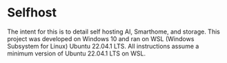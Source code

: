 # Selfhost

The intent for this is to detail self hosting AI, Smarthome, and storage. This project was developed on Windows 10 and ran on WSL (Windows Subsystem for Linux) Ubuntu 22.04.1 LTS. All instructions assume a minimum version of Ubuntu 22.04.1 LTS on WSL.
